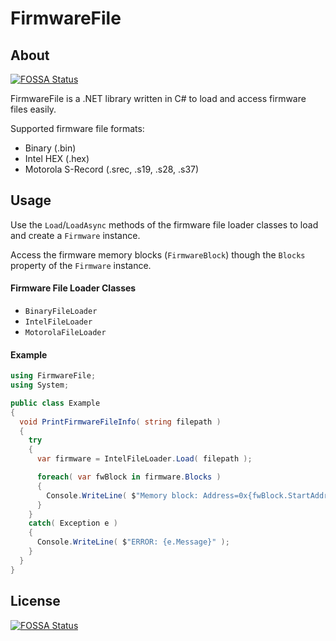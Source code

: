 FirmwareFile
============

## About
[![FOSSA Status](https://app.fossa.com/api/projects/git%2Bgithub.com%2Fjgonzalezdr%2FFirmwareFile.svg?type=shield)](https://app.fossa.com/projects/git%2Bgithub.com%2Fjgonzalezdr%2FFirmwareFile?ref=badge_shield)


FirmwareFile is a .NET library written in C# to load and access firmware files easily.

Supported firmware file formats:
- Binary (.bin)
- Intel HEX (.hex)
- Motorola S-Record (.srec, .s19, .s28, .s37)

## Usage

Use the `Load`/`LoadAsync` methods of the firmware file loader classes to load and create a `Firmware` instance.

Access the firmware memory blocks (`FirmwareBlock`) though the `Blocks` property of the `Firmware` instance.

#### Firmware File Loader Classes

- `BinaryFileLoader`
- `IntelFileLoader`
- `MotorolaFileLoader`

#### Example

``` CS
using FirmwareFile;
using System;

public class Example
{
  void PrintFirmwareFileInfo( string filepath )
  {
    try
    {
      var firmware = IntelFileLoader.Load( filepath );

      foreach( var fwBlock in firmware.Blocks )
      {
        Console.WriteLine( $"Memory block: Address=0x{fwBlock.StartAddress:X8} Size=0x{fwBlock.Size:X}" );
      }
    }
    catch( Exception e )
    {
      Console.WriteLine( $"ERROR: {e.Message}" );
    }
  }
}
```

## License
[![FOSSA Status](https://app.fossa.com/api/projects/git%2Bgithub.com%2Fjgonzalezdr%2FFirmwareFile.svg?type=large)](https://app.fossa.com/projects/git%2Bgithub.com%2Fjgonzalezdr%2FFirmwareFile?ref=badge_large)